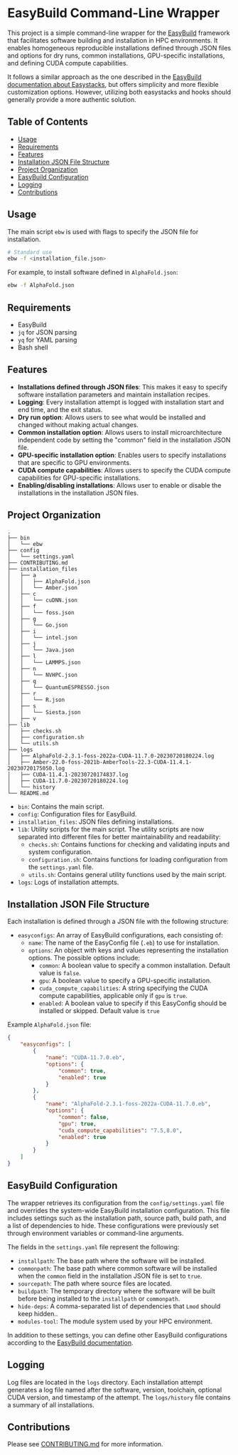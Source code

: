 # EasyBuild Command-Line Wrapper

This project is a simple command-line wrapper for the [EasyBuild](https://easybuild.io/) framework that facilitates software building and installation in HPC environments. It enables homogeneous reproducible installations defined through JSON files and options for dry runs, common installations, GPU-specific installations, and defining CUDA compute capabilities.

It follows a similar approach as the one described in the [EasyBuild documentation about Easystacks](https://docs.easybuild.io/easystack-files/), but offers simplicity and more flexible customization options. However, utilizing both easystacks and hooks should generally provide a more authentic solution.

## Table of Contents
- [Usage](#usage)
- [Requirements](#requirements)
- [Features](#features)
- [Installation JSON File Structure](#installation-json-file-structure)
- [Project Organization](#project-organization)
- [EasyBuild Configuration](#easybuild-configuration)
- [Logging](#logging)
- [Contributions](#contributions)

## Usage

The main script `ebw` is used with flags to specify the JSON file for installation.

```bash
# Standard use
ebw -f <installation_file.json>
```

For example, to install software defined in `AlphaFold.json`:

```bash
ebw -f AlphaFold.json
```

## Requirements

- EasyBuild 
- ``jq`` for JSON parsing
- ``yq`` for YAML parsing
- Bash shell

## Features

- **Installations defined through JSON files**: This makes it easy to specify software installation parameters and maintain installation recipes.
- **Logging**: Every installation attempt is logged with installation start and end time, and the exit status.
- **Dry run option**: Allows users to see what would be installed and changed without making actual changes.
- **Common installation option**: Allows users to install microarchitecture independent code by setting the "common" field in the installation JSON file.
- **GPU-specific installation option**: Enables users to specify installations that are specific to GPU environments.
- **CUDA compute capabilities**: Allows users to specify the CUDA compute capabilities for GPU-specific installations.
- **Enabling/disabling installations**: Allows user to enable or disable the installations in the installation JSON files.

## Project Organization

```
.
├── bin
│   └── ebw
├── config
│   └── settings.yaml
├── CONTRIBUTING.md
├── installation_files
│   ├── a
│   │   ├── AlphaFold.json
│   │   └── Amber.json
│   ├── c
│   │   └── cuDNN.json
│   ├── f
│   │   └── foss.json
│   ├── g
│   │   └── Go.json
│   ├── i
│   │   └── intel.json
│   ├── j
│   │   └── Java.json
│   ├── l
│   │   └── LAMMPS.json
│   ├── n
│   │   └── NVHPC.json
│   ├── q
│   │   └── QuantumESPRESSO.json
│   ├── r
│   │   └── R.json
│   ├── s
│   │   └── Siesta.json
│   ├── v
├── lib
│   ├── checks.sh
│   ├── configuration.sh
│   └── utils.sh
├── logs
│   ├── AlphaFold-2.3.1-foss-2022a-CUDA-11.7.0-20230720180224.log
│   ├── Amber-22.0-foss-2021b-AmberTools-22.3-CUDA-11.4.1-20230720175050.log
│   ├── CUDA-11.4.1-20230720174837.log
│   ├── CUDA-11.7.0-20230720180224.log
│   └── history
└── README.md
```

- `bin`: Contains the main script.
- `config`: Configuration files for EasyBuild.
- `installation_files`: JSON files defining installations.
- `lib`: Utility scripts for the main script. The utility scripts are now separated into different files for better maintainability and readability:
    - `checks.sh`: Contains functions for checking and validating inputs and system configuration.
    - `configuration.sh`: Contains functions for loading configuration from the `settings.yaml` file.
    - `utils.sh`: Contains general utility functions used by the main script.
- `logs`: Logs of installation attempts.

## Installation JSON File Structure

Each installation is defined through a JSON file with the following structure:

- `easyconfigs`: An array of EasyBuild configurations, each consisting of:
    - `name`: The name of the EasyConfig file (`.eb`) to use for installation.
    - `options`: An object with keys and values representing the installation options. The possible options include:
        - `common`: A boolean value to specify a common installation. Default value is `false`.
        - `gpu`: A boolean value to specify a GPU-specific installation.
        - `cuda_compute_capabilities`: A string specifying the CUDA compute capabilities, applicable only if `gpu` is `true`.
        - `enabled`: A boolean value to specify if this EasyConfig should be installed or skipped. Default value is `true`

Example `AlphaFold.json` file:

```json
{
    "easyconfigs": [
        {
            "name": "CUDA-11.7.0.eb",
            "options": {
                "common": true,
                "enabled": true
            }
        },    
        {
            "name": "AlphaFold-2.3.1-foss-2022a-CUDA-11.7.0.eb",
            "options": {
                "common": false,
                "gpu": true,
                "cuda_compute_capabilities": "7.5,8.0",
                "enabled": true
            }
        }
    ]
}
```

## EasyBuild Configuration

The wrapper retrieves its configuration from the `config/settings.yaml` file and overrides the system-wide EasyBuild installation configuration. This file includes settings such as the installation path, source path, build path, and a list of dependencies to hide. These configurations were previously set through environment variables or command-line arguments.

The fields in the `settings.yaml` file represent the following:

- `installpath`: The base path where the software will be installed.
- `commonpath`: The base path where common software will be installed when the `common` field in the installation JSON file is set to `true`.
- `sourcepath`: The path where source files are located.
- `buildpath`: The temporary directory where the software will be built before being installed to the `installpath` or `commonpath`.
- `hide-deps`: A comma-separated list of dependencies that `Lmod` should keep hidden..
- `modules-tool`: The module system used by your HPC environment.

In addition to these settings, you can define other EasyBuild configurations according to the [EasyBuild documentation](https://docs.easybuild.io/en/latest/Configuration.html).

## Logging

Log files are located in the `logs` directory. Each installation attempt generates a log file named after the software, version, toolchain, optional CUDA version, and timestamp of the attempt. The `logs/history` file contains a summary of all installations.

## Contributions

Please see [CONTRIBUTING.md](CONTRIBUTING.md) for more information.

